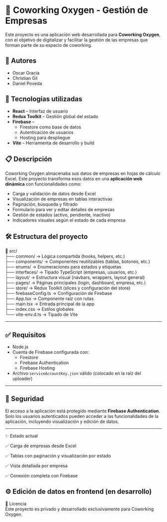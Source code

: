 # 🏢 Coworking Oxygen - Gestión de Empresas

Este proyecto es una aplicación web desarrollada para **Coworking Oxygen**, con el objetivo de digitalizar y facilitar la gestión de las empresas que forman parte de su espacio de coworking.

## 👥 Autores

- Oscar Gracia  
- Christian Gil  
- Daniel Poveda  

## 🚀 Tecnologías utilizadas

- **React** – Interfaz de usuario  
- **Redux Toolkit** – Gestión global del estado  
- **Firebase** –  
  - Firestore como base de datos  
  - Autenticación de usuarios  
  - Hosting para despliegue
- **Vite** – Herramienta de desarrollo y build    

## 📋 Descripción

Coworking Oxygen almacenaba sus datos de empresas en hojas de cálculo Excel. Este proyecto transforma esos datos en una **aplicación web dinámica** con funcionalidades como:

- Carga y validación de datos desde Excel
- Visualización de empresas en tablas interactivas
- Paginación, búsqueda y filtrado
- Formulario para ver y editar detalles de empresas
- Gestión de estados (activo, pendiente, inactivo)
- Indicadores visuales según el estado de cada empresa

## 🛠️ Estructura del proyecto

📁 src/<br>
├── common/ → Lógica compartida (hooks, helpers, etc.)<br>
├── components/ → Componentes reutilizables (tablas, botones, etc.)<br>
├── enums/ → Enumeraciones para estados y etiquetas<br>
├── interfaces/ → Tipado TypeScript (empresas, usuarios, etc.)<br>
├── layout/ → Estructura visual (navbars, wrappers, layout general)<br>
├── pages/ → Páginas principales (login, dashboard, empresa, etc.)<br>
├── store/ → Redux Toolkit (slices y configuración del store)<br>
├── firebaseConfig.ts → Configuración de Firebase<br>
├── App.tsx → Componente raíz con rutas<br>
├── main.tsx → Entrada principal de la app<br>
├── index.css → Estilos globales<br>
└── vite-env.d.ts → Tipado de Vite<br>

---

## ✅ Requisitos

- Node.js
- Cuenta de Firebase configurada con:
  - Firestore
  - Firebase Authentication
  - Firebase Hosting
- Archivo `serviceAccountKey.json` válido (colocado en la raíz del uploader)

---

## 🔐 Seguridad

El acceso a la aplicación está protegido mediante **Firebase Authentication**.  
Solo los usuarios autenticados pueden acceder a las funcionalidades de la aplicación, incluyendo visualización y edición de datos.

---

✨ Estado actual<br>

✅ Carga de empresas desde Excel

✅ Tablas con paginación y visualización por estado

✅ Vista detallada por empresa

✅ Conexión completa con Firebase

⚙️ Edición de datos en frontend (en desarrollo)
---

📄 Licencia<br>
Este proyecto es privado y desarrollado exclusivamente para Coworking Oxygen.
